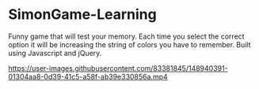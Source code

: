 # SimonGame-Learning

Funny game that will test your memory. Each time you select the correct option it will be increasing the string of colors you have to remember. Built using Javascript and jQuery.


https://user-images.githubusercontent.com/83381845/148940391-01304aa8-0d39-41c5-a58f-ab39e330856a.mp4

